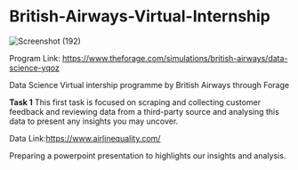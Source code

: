 # British-Airways-Virtual-Internship

![Screenshot (192)](https://github.com/AkshataSonawane/British-Airways/assets/147258127/dd83faa3-91af-46fb-bf1f-43830ff099e9)

Program Link: https://www.theforage.com/simulations/british-airways/data-science-yqoz

Data Science Virtual intership programme by British Airways through Forage


**Task 1**
This first task is focused on scraping and collecting customer feedback and reviewing data from a third-party source and analysing this data to present any insights you may uncover.

Data Link:https://www.airlinequality.com/

Preparing a powerpoint presentation to highlights our insights and analysis.
